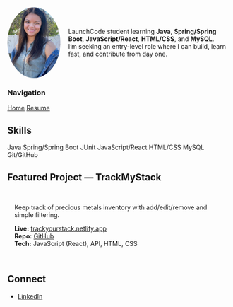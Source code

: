 <link href="https://fonts.googleapis.com/css2?family=Inter:wght@400;600;700&display=swap" rel="stylesheet">
<link rel="stylesheet" href="/Assets/css/custom.css">


<!-- Intro with headshot -->
<div class="container">
<div style="display:flex; align-items:center; gap:18px; margin:0 0 18px 0;">
  <img src="/Assets/headshot.jpg" alt="Carmen Rhodes headshot" width="120" style="border-radius:50%; object-fit:cover;">
  <div>
    <p style="margin:0;">
      LaunchCode student learning <strong>Java</strong>, <strong>Spring/Spring Boot</strong>, 
      <strong>JavaScript/React</strong>, <strong>HTML/CSS</strong>, and <strong>MySQL</strong>.<br>
      I’m seeking an entry-level role where I can build, learn fast, and contribute from day one.
    </p>
  </div>
</div>

<div class="divider"></div>

### Navigation
<div class="quick-actions">
  <a class="btn" href="/home/">Home</a>
  <a class="btn" href="/resume/">Resume</a>
</div>

<div class="divider"></div>

## Skills
<div class="tags">
  <span class="tag">Java</span>
  <span class="tag">Spring/Spring Boot</span>
  <span class="tag">JUnit</span>
  <span class="tag">JavaScript/React</span>
  <span class="tag">HTML/CSS</span>
  <span class="tag">MySQL</span>
  <span class="tag">Git/GitHub</span>
</div>

<div class="divider"></div>

## Featured Project — TrackMyStack
<div style="background:var(--card); border:1px solid var(--border); border-radius:var(--radius); padding:16px;">
  <p>Keep track of precious metals inventory with add/edit/remove and simple filtering.</p>
  <p>
    <strong>Live:</strong> <a href="https://trackyourstack.netlify.app/">trackyourstack.netlify.app</a><br>
    <strong>Repo:</strong> <a href="https://github.com/carmenrhodes/LaunchCode-Unit1-Final-Carmen-R">GitHub</a><br>
    <strong>Tech:</strong> JavaScript (React), API, HTML, CSS
  </p>
</div>

<div class="divider"></div>

## Connect
- <a href="https://www.linkedin.com/in/carmen-rhodes-a6652214a/">LinkedIn</a>
</div>
